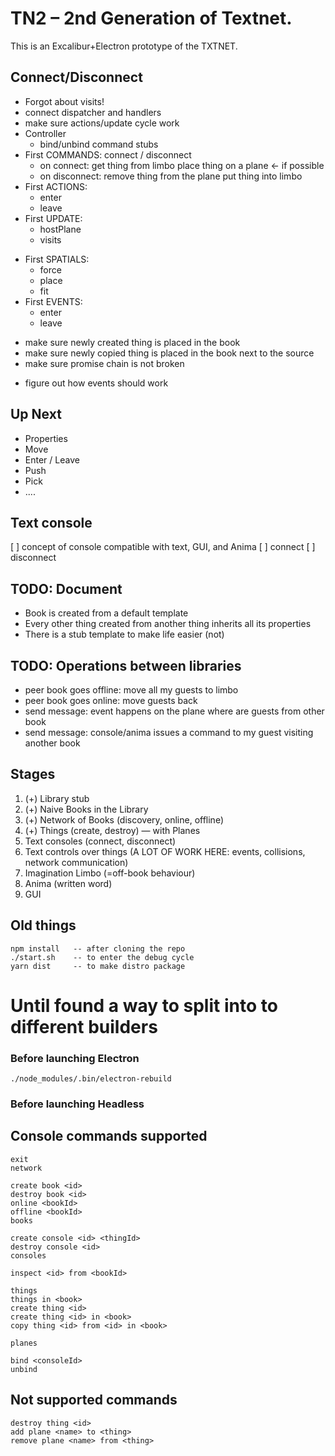 # TN2 – 2nd Generation of Textnet.

This is an Excalibur+Electron prototype of the TXTNET.


## Connect/Disconnect
+ Forgot about visits!
+ connect dispatcher and handlers
+ make sure actions/update cycle work
+ Controller
    + bind/unbind command stubs
+ First COMMANDS: connect / disconnect
    + on connect:
        get thing from limbo
        place thing on a plane <- if possible
    + on disconnect:
        remove thing from the plane
        put thing into limbo
+ First ACTIONS:
    + enter
    + leave
+ First UPDATE:
    + hostPlane
    + visits
- First SPATIALS:
    + force
    - place
    - fit
- First EVENTS:
    - enter
    - leave
+ make sure newly created thing is placed in the book
+ make sure newly copied thing is placed in the book next to the source
+ make sure promise chain is not broken
- figure out how events should work


## Up Next
- Properties
- Move
- Enter / Leave
- Push
- Pick
- ....

## Text console
[ ] concept of console compatible with text, GUI, and Anima
[ ] connect <thing>
[ ] disconnect

## TODO: Document
- Book is created from a default template
- Every other thing created from another thing inherits all its properties
- There is a stub template to make life easier (not)



## TODO: Operations between libraries
- peer book goes offline: move all my guests to limbo
- peer book goes online: move guests back
- send message: event happens on the plane where are guests from other book
- send message: console/anima issues a command to my guest visiting another book



## Stages
1. (+) Library stub
2. (+) Naive Books in the Library
3. (+) Network of Books (discovery, online, offline)
5. (+) Things (create, destroy) — with Planes
6. Text consoles (connect, disconnect)
7. Text controls over things (A LOT OF WORK HERE: events, collisions, network communication)
8. Imagination Limbo (=off-book behaviour)
9. Anima (written word)
10. GUI


## Old things
    npm install   -- after cloning the repo
    ./start.sh    -- to enter the debug cycle
    yarn dist     -- to make distro package

# Until found a way to split into to different builders
### Before launching Electron
    ./node_modules/.bin/electron-rebuild
### Before launching Headless


## Console commands supported
    exit
    network

    create book <id>
    destroy book <id>
    online <bookId>
    offline <bookId>
    books

    create console <id> <thingId>
    destroy console <id>
    consoles

    inspect <id> from <bookId>

    things
    things in <book>
    create thing <id>
    create thing <id> in <book>
    copy thing <id> from <id> in <book>

    planes

    bind <consoleId>
    unbind

## Not supported commands
    destroy thing <id>
    add plane <name> to <thing>
    remove plane <name> from <thing>
